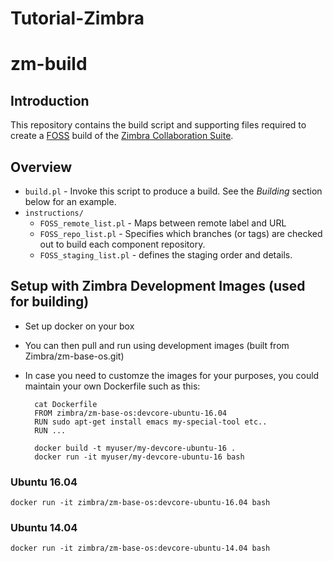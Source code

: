 # Tutorial-Zimbra

# zm-build

## Introduction

This repository contains the build script and supporting files required to create a [FOSS](https://en.wikipedia.org/wiki/Free_and_open-source_software) build of the [Zimbra Collaboration Suite](https://www.zimbra.com/). 

## Overview

* `build.pl` - Invoke this script to produce a build.  See the *Building* section 
  below for an example.
* `instructions/`
    * `FOSS_remote_list.pl` - Maps between remote label and URL
    * `FOSS_repo_list.pl` - Specifies which branches (or tags) are checked out to
      build each component repository.
    * `FOSS_staging_list.pl` - defines the staging order and details.

## Setup with Zimbra Development Images (used for building)

* Set up docker on your box
* You can then pull and run using development images (built from Zimbra/zm-base-os.git)
* In case you need to customze the images for your purposes, you could maintain your own Dockerfile such as this:


        cat Dockerfile
        FROM zimbra/zm-base-os:devcore-ubuntu-16.04
        RUN sudo apt-get install emacs my-special-tool etc..
        RUN ...

        docker build -t myuser/my-devcore-ubuntu-16 .
        docker run -it myuser/my-devcore-ubuntu-16 bash


### Ubuntu 16.04

    docker run -it zimbra/zm-base-os:devcore-ubuntu-16.04 bash

### Ubuntu 14.04

    docker run -it zimbra/zm-base-os:devcore-ubuntu-14.04 bash
